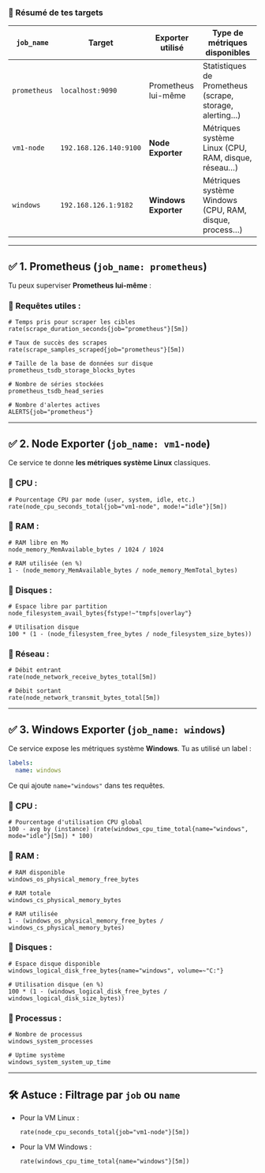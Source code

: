### 🔎 Résumé de tes targets

| `job_name`   | Target                 | Exporter utilisé     | Type de métriques disponibles                           |
| ------------ | ---------------------- | -------------------- | ------------------------------------------------------- |
| `prometheus` | `localhost:9090`       | Prometheus lui-même  | Statistiques de Prometheus (scrape, storage, alerting…) |
| `vm1-node`   | `192.168.126.140:9100` | **Node Exporter**    | Métriques système Linux (CPU, RAM, disque, réseau…)     |
| `windows`    | `192.168.126.1:9182`   | **Windows Exporter** | Métriques système Windows (CPU, RAM, disque, process…)  |

---

## ✅ 1. **Prometheus (`job_name: prometheus`)**

Tu peux superviser **Prometheus lui-même** :

### 🔧 Requêtes utiles :

```promql
# Temps pris pour scraper les cibles
rate(scrape_duration_seconds{job="prometheus"}[5m])

# Taux de succès des scrapes
rate(scrape_samples_scraped{job="prometheus"}[5m])

# Taille de la base de données sur disque
prometheus_tsdb_storage_blocks_bytes

# Nombre de séries stockées
prometheus_tsdb_head_series

# Nombre d'alertes actives
ALERTS{job="prometheus"}
```

---

## ✅ 2. **Node Exporter (`job_name: vm1-node`)**

Ce service te donne **les métriques système Linux** classiques.

### 🔧 CPU :

```promql
# Pourcentage CPU par mode (user, system, idle, etc.)
rate(node_cpu_seconds_total{job="vm1-node", mode!="idle"}[5m])
```

### 🔧 RAM :

```promql
# RAM libre en Mo
node_memory_MemAvailable_bytes / 1024 / 1024

# RAM utilisée (en %)
1 - (node_memory_MemAvailable_bytes / node_memory_MemTotal_bytes)
```

### 🔧 Disques :

```promql
# Espace libre par partition
node_filesystem_avail_bytes{fstype!~"tmpfs|overlay"}

# Utilisation disque
100 * (1 - (node_filesystem_free_bytes / node_filesystem_size_bytes))
```

### 🔧 Réseau :

```promql
# Débit entrant
rate(node_network_receive_bytes_total[5m])

# Débit sortant
rate(node_network_transmit_bytes_total[5m])
```

---

## ✅ 3. **Windows Exporter (`job_name: windows`)**

Ce service expose les métriques système **Windows**. Tu as utilisé un label :

```yaml
labels:
  name: windows
```

Ce qui ajoute `name="windows"` dans tes requêtes.

### 🔧 CPU :

```promql
# Pourcentage d'utilisation CPU global
100 - avg by (instance) (rate(windows_cpu_time_total{name="windows", mode="idle"}[5m]) * 100)
```

### 🔧 RAM :

```promql
# RAM disponible
windows_os_physical_memory_free_bytes

# RAM totale
windows_cs_physical_memory_bytes

# RAM utilisée
1 - (windows_os_physical_memory_free_bytes / windows_cs_physical_memory_bytes)
```

### 🔧 Disques :

```promql
# Espace disque disponible
windows_logical_disk_free_bytes{name="windows", volume=~"C:"}

# Utilisation disque (en %)
100 * (1 - (windows_logical_disk_free_bytes / windows_logical_disk_size_bytes))
```

### 🔧 Processus :

```promql
# Nombre de processus
windows_system_processes

# Uptime système
windows_system_system_up_time
```

---

## 🛠️ Astuce : Filtrage par `job` ou `name`

* Pour la VM Linux :

  ```promql
  rate(node_cpu_seconds_total{job="vm1-node"}[5m])
  ```

* Pour la VM Windows :

  ```promql
  rate(windows_cpu_time_total{name="windows"}[5m])
  ```

